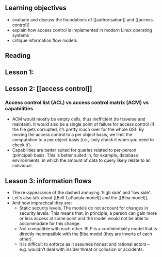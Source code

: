 ## Learning objectives
- evaluate and discuss the foundations of [[authorisation]] and [[access control]]
- explain how access control is implemented in modern Linux operating systems
- critique information flow models

## Reading

## Lesson 1:

## Lesson 2: [[access control]]
### Access control list (ACL) vs access control matrix (ACM) vs capabilities

- ACM would mostly be empty cells, thus inefficient (to traverse and maintain). It would also be a single point of failure for access control (if the file gets corrupted, it’s pretty much over for the whole OS). By moving the access control to a per object basis, we limit the computation to a per object basis (i.e., ‘only check it when you need to check it’).
- Capabilities are better suited for queries related to per-person (principal) basis. This is better suited in, for example, database environments, in which the amount of data to query likely relate to an individual.

## Lesson 3: information flows
- The re-appearance of the dashed annoying 'high side' and 'low side'. 
- Let's also talk about [[Bell-LaPadula model]] and the [[Biba model]].
- And how impractical they are:
	- Static security levels. The models do not account for changes in security levels. This means that, in principle, a person can gain more or less access at some point and the model would not be able to accommodate for this change.
	- Not compatible with each other. BLP is a confidentiality model that is directly incompatible with the Biba model (they are inverts of each other).
	- It is difficult to enforce as it assumes honest and rational actors – e.g. wouldn’t deal with insider threat or collusion or accidents.